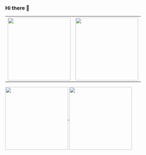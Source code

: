 ### Hi there 👋


<!-- ![Anurag's GitHub stats](https://github-readme-stats.vercel.app/api?username=ngcsmm-aa&rank_icon=github&theme=radical)  &nbsp; &nbsp;  &nbsp; ![Top Langs](https://github-readme-stats.vercel.app/api/top-langs/?username=ngcsmm-aa&layout=compact&theme=radical) -->

<table>
 <thread>
  <tr>
   <th>
    <a href="https://github.com/anuraghazra/github-readme-stats"><img height=200 align="center" src="https://github-readme-stats.vercel.app/api?username=ngcsmm-aa&rank_icon=github&theme=radical" style="max-width: 100%;"></a>
   </th>

   <th>
    <a href="https://github.com/anuraghazra/github-readme-stats"><img height=200 align="center" src="https://github-readme-stats.vercel.app/api/top-langs/?username=ngcsmm-aa&layout=compact&theme=radical";layout=compact&amp;theme=gruvbox&amp;hide_border=true&amp;hide=css,scss,html" style="max-width: 100%;"></a>
   </th>
  </tr>
 </thread>
</table>



<a href="https://github.com/anuraghazra/github-readme-stats">
  <img height=200 align="center" src="https://github-readme-stats.vercel.app/api?username=ngcsmm-aa" />
</a>
<a href="https://github.com/anuraghazra/convoychat">
  <img height=200 align="center" src="https://github-readme-stats.vercel.app/api/top-langs?username=ngcsmm-aa&layout=compact&langs_count=8&card_width=320" />
</a>




<!--
**ngcsmm-aa/ngcsmm-aa** is a ✨ _special_ ✨ repository because its `README.md` (this file) appears on your GitHub profile.

Here are some ideas to get you started:

- 🔭 I’m currently working on ...
- 🌱 I’m currently learning ...
- 👯 I’m looking to collaborate on ...
- 🤔 I’m looking for help with ...
- 💬 Ask me about ...
- 📫 How to reach me: ...
- 😄 Pronouns: ...
- ⚡ Fun fact: ...
-->

